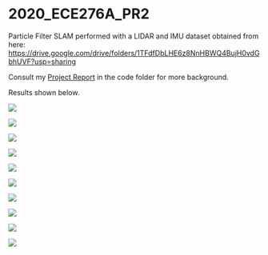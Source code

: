 # 2020_ECE276A_PR2
 Particle Filter SLAM performed with a LIDAR and IMU dataset obtained from here: https://drive.google.com/drive/folders/1TFdfDbLHE6z8NnHBWQ4BujH0vdGbhUVF?usp=sharing
 
Consult my [Project Report](https://github.com/roumenguha/ECE276A_PR2_Particle_Filter_SLAM/blob/master/ECE276A_PR2_Report_Roumen_Guha.pdf) in the code folder for more background. 

Results shown below.

![](https://github.com/roumenguha/ECE276A_PR2_Particle_Filter_SLAM/blob/master/maps/d0p5.gif)

![](https://github.com/roumenguha/ECE276A_PR2_Particle_Filter_SLAM/blob/master/maps/lo-d0p5.gif)

![](https://github.com/roumenguha/ECE276A_PR2_Particle_Filter_SLAM/blob/master/maps/d1p10.gif)

![](https://github.com/roumenguha/ECE276A_PR2_Particle_Filter_SLAM/blob/master/maps/lo-d1p10.gif)

![](https://github.com/roumenguha/ECE276A_PR2_Particle_Filter_SLAM/blob/master/maps/d2p20.gif)

![](https://github.com/roumenguha/ECE276A_PR2_Particle_Filter_SLAM/blob/master/maps/lo-d2p20.gif)

![](https://github.com/roumenguha/ECE276A_PR2_Particle_Filter_SLAM/blob/master/maps/d3p40.gif)

![](https://github.com/roumenguha/ECE276A_PR2_Particle_Filter_SLAM/blob/master/maps/lo-d3p40.gif)

![](https://github.com/roumenguha/ECE276A_PR2_Particle_Filter_SLAM/blob/master/maps/d4p80.gif)

![](https://github.com/roumenguha/ECE276A_PR2_Particle_Filter_SLAM/blob/master/maps/lo-d4p80.gif)
